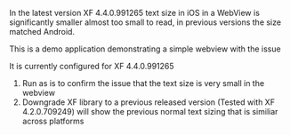 In the latest version XF 4.4.0.991265 text size in iOS in a WebView is significantly smaller almost too small to read, in previous versions the size matched Android.

This is a demo application demonstrating a simple webview with the issue

It is currently configured for XF 4.4.0.991265 
1. Run as is to confirm the issue that the text size is very small in the webview
2. Downgrade XF library to a previous released version (Tested with XF 4.2.0.709249) will show the previous normal text sizing that is similiar across platforms


